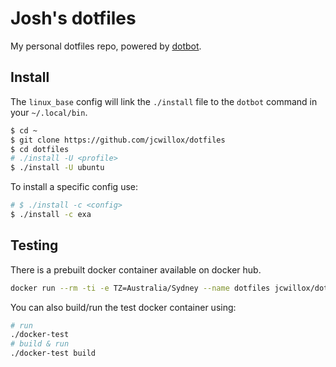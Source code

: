 # Josh's dotfiles

My personal dotfiles repo, powered by [dotbot](https://github.com/anishathalye/dotbot).

## Install

The `linux_base` config will link the `./install` file to the `dotbot` command in your `~/.local/bin`.

```bash
$ cd ~
$ git clone https://github.com/jcwillox/dotfiles
$ cd dotfiles
# ./install -U <profile>
$ ./install -U ubuntu
```

To install a specific config use:
```bash
# $ ./install -c <config>
$ ./install -c exa
```

## Testing

There is a prebuilt docker container available on docker hub.

```bash
docker run --rm -ti -e TZ=Australia/Sydney --name dotfiles jcwillox/dotfiles
```

You can also build/run the test docker container using:

```bash
# run
./docker-test
# build & run
./docker-test build
```
